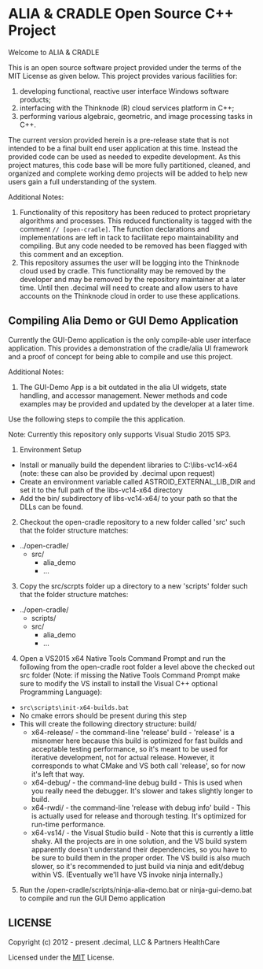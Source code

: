 # ALIA & CRADLE Open Source C++ Project

Welcome to ALIA & CRADLE

This is an open source software project provided under the terms of the MIT License
as given below. This project provides various facilities for:
1) developing functional, reactive user interface Windows software products;
2) interfacing with the Thinknode (R) cloud services platform in C++;
3) performing various algebraic, geometric, and image processing tasks in C++.

The current version provided herein is a pre-release state that is not intended
to be a final built end user application at this time. Instead the provided code can be
used as needed to expedite development. As this project matures, this code base
will be more fully partitioned, cleaned, and organized and complete working demo
projects will be added to help new users gain a full understanding of the system.

Additional Notes:
1) Functionality of this repository has been reduced to protect proprietary algorithms and processes. This reduced functionality is tagged with the comment ```// [open-cradle]```. The function declarations and implementations are left in tack to facilitate repo maintainability and compiling. But any code needed to be removed has been flagged with this comment and an exception.
2) This repository assumes the user will be logging into the Thinknode cloud used by cradle. This functionality may be removed by the developer and may be removed by the repository maintainer at a later time. Until then .decimal will need to create and allow users to have accounts on the Thinknode cloud in order to use these applications.

## Compiling Alia Demo or GUI Demo Application

Currently the GUI-Demo application is the only compile-able user interface application. This provides a demonstration of the cradle/alia UI framework and a proof of concept for being able to compile and use this project.

Additional Notes:
1) The GUI-Demo App is a bit outdated in the alia UI widgets, state handling, and accessor management. Newer methods and code examples may be provided and updated by the developer at a later time.

Use the following steps to compile the this application.

Note: Currently this repository only supports Visual Studio 2015 SP3.

1) Environment Setup
  * Install or manually build the dependent libraries to C:\libs-vc14-x64 (note: these can also be provided by .decimal upon request)
  * Create an environment variable called ASTROID_EXTERNAL_LIB_DIR and set it to the full path of the libs-vc14-x64 directory
  * Add the bin/ subdirectory of libs-vc14-x64/ to your path so that the DLLs can be found.
2) Checkout the open-cradle repository to a new folder called 'src' such that the folder structure matches:
  * ../open-cradle/
    * src/
      * alia_demo
      * ...
3) Copy the src/scrpts folder up a directory to a new 'scripts' folder such that the folder structure matches:
  * ../open-cradle/
    * scripts/
    * src/
      * alia_demo
      * ...
4) Open a VS2015 x64 Native Tools Command Prompt and run the following from the open-cradle root folder a level above the checked out src folder (Note: if missing the Native Tools Command Prompt make sure to modify the VS install to install the Visual C++ optional Programming Language):
  * ```src\scripts\init-x64-builds.bat```
  * No cmake errors should be present during this step
  * This will create the following directory structure:
build/
    * x64-release/ - the command-line 'release' build - 'release' is a misnomer here because this build is optimized for fast builds and acceptable testing performance, so it's meant to be used for iterative development, not for actual release. However, it corresponds to what CMake and VS both call 'release', so for now it's left that way.
    * x64-debug/ - the command-line debug build - This is used when you really need the debugger. It's slower and takes slightly longer to build.
    * x64-rwdi/ - the command-line 'release with debug info' build - This is actually used for release and thorough testing. It's optimized for run-time performance.
    * x64-vs14/ - the Visual Studio build - Note that this is currently a little shaky. All the projects are in one solution, and the VS build system apparently doesn't understand their dependencies, so you have to be sure to build them in the proper order. The VS build is also much slower, so it's recommended to just build via ninja and edit/debug within VS. (Eventually we'll have VS invoke ninja internally.)
5) Run the /open-cradle/scripts/ninja-alia-demo.bat or ninja-gui-demo.bat to compile and run the GUI Demo application

## LICENSE

Copyright (c) 2012 - present  .decimal, LLC & Partners HealthCare

Licensed under the [MIT](License.txt) License.
